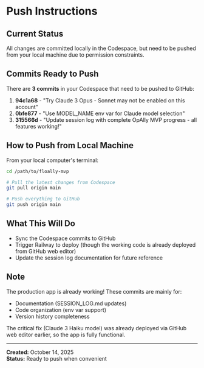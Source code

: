 # Push Instructions

## Current Status
All changes are committed locally in the Codespace, but need to be pushed from your local machine due to permission constraints.

## Commits Ready to Push
There are **3 commits** in your Codespace that need to be pushed to GitHub:

1. **94c1a68** - "Try Claude 3 Opus - Sonnet may not be enabled on this account"
2. **0bfe877** - "Use MODEL_NAME env var for Claude model selection"  
3. **315566d** - "Update session log with complete OpAlly MVP progress - all features working!"

## How to Push from Local Machine

From your local computer's terminal:

```bash
cd /path/to/floally-mvp

# Pull the latest changes from Codespace
git pull origin main

# Push everything to GitHub
git push origin main
```

## What This Will Do
- Sync the Codespace commits to GitHub
- Trigger Railway to deploy (though the working code is already deployed from GitHub web editor)
- Update the session log documentation for future reference

## Note
The production app is already working! These commits are mainly for:
- Documentation (SESSION_LOG.md updates)
- Code organization (env var support)
- Version history completeness

The critical fix (Claude 3 Haiku model) was already deployed via GitHub web editor earlier, so the app is fully functional.

---

**Created:** October 14, 2025  
**Status:** Ready to push when convenient
